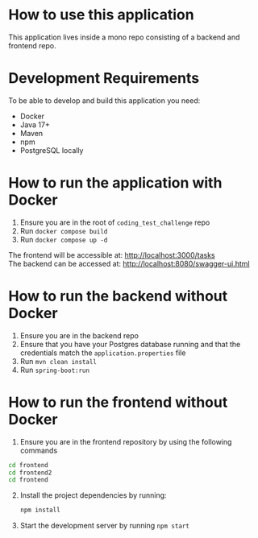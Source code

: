 # How to use this application

This application lives inside a mono repo consisting of a backend and frontend repo.

# Development Requirements 

To be able to develop and build this application you need:

- Docker
- Java 17+
- Maven
- npm
- PostgreSQL locally

# How to run the application with Docker

1. Ensure you are in the root of `coding_test_challenge` repo
2. Run `docker compose build`
3. Run `docker compose up -d`

The frontend will be accessible at: [http://localhost:3000/tasks](http://localhost:3000/tasks)  
The backend can be accessed at: [http://localhost:8080/swagger-ui.html](http://localhost:8080/swagger-ui.html)

# How to run the backend without Docker

1. Ensure you are in the backend repo
2. Ensure that you have your Postgres database running and that the credentials match the `application.properties` file
3. Run `mvn clean install`
4. Run `spring-boot:run`


# How to run the frontend without Docker
1. Ensure you are in the frontend repository by using the following commands 
 ```bash
cd frontend 
cd frontend2
cd frontend  
```
2. Install the project dependencies by running:
   ```bash
   npm install
3. Start the development server by running `npm start`
